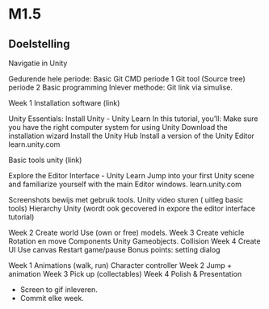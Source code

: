 # M1.5

## Doelstelling
Navigatie in Unity

Gedurende hele periode:
Basic Git
CMD periode 1
Git tool (Source tree) periode 2
Basic programming
Inlever methode:
Git link via simulise.
 
Week 1
Installation software (link)

Unity Essentials: Install Unity - Unity Learn
In this tutorial, you’ll: Make sure you have the right computer system for using Unity Download the installation wizard Install the Unity Hub Install a version of the Unity Editor
learn.unity.com

Basic tools unity (link)

Explore the Editor Interface - Unity Learn
Jump into your first Unity scene and familiarize yourself with the main Editor windows.
learn.unity.com

Screenshots bewijs met gebruik tools.
Unity video sturen ( uitleg basic tools)
Hierarchy Unity (wordt ook gecovered in expore the editor interface tutorial)
 
Week 2
Create world
Use (own or free) models.
Week 3
Create vehicle
Rotation en move
Components Unity
Gameobjects.
Collision
Week 4
Create UI
Use canvas
Restart game/pause
Bonus points: setting dialog
 

 
Week 1
Animations (walk, run)
Character controller
Week 2
Jump + animation
Week 3
Pick up (collectables)
Week 4
Polish & Presentation
 
 
- Screen to gif inleveren.
- Commit elke week.